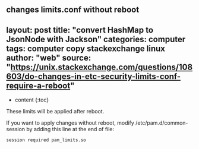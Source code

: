 changes limits.conf without reboot
---
layout: post
title:  "convert HashMap to JsonNode with Jackson"
categories: computer
tags:  computer copy stackexchange linux
author: "web"
source: "https://unix.stackexchange.com/questions/108603/do-changes-in-etc-security-limits-conf-require-a-reboot"
---

* content
{:toc}


These limits will be applied after reboot.

If you want to apply changes without reboot, modify  /etc/pam.d/common-session by adding this line at the end of file:

	session required pam_limits.so



